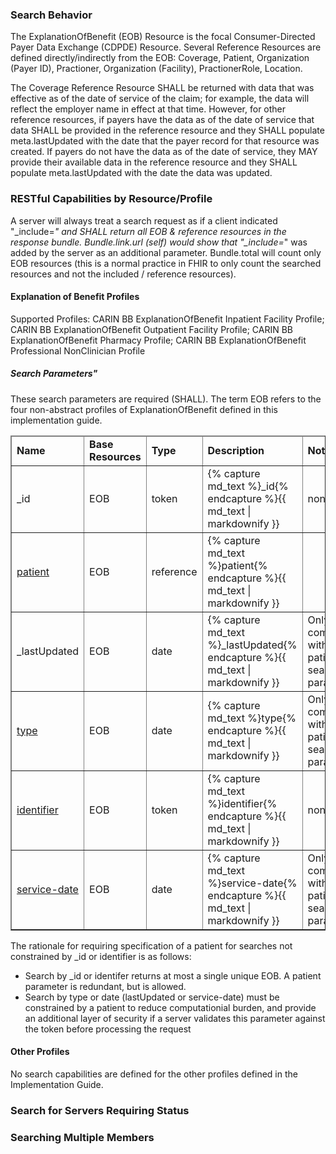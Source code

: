 
<div xmlns="http://www.w3.org/1999/xhtml" xmlns:xsi="http://www.w3.org/2001/XMLSchema-instance" xsi:schemaLocation="http://hl7.org/fhir ../../input-cache/schemas-r5/fhir-single.xsd">

<h3>Search Behavior</h3>

The ExplanationOfBenefit (EOB) Resource is the focal Consumer-Directed Payer Data Exchange (CDPDE) Resource. Several Reference Resources are defined directly/indirectly from the EOB: Coverage, Patient, Organization (Payer ID), Practioner, Organization (Facility), PractionerRole, Location.

The Coverage Reference Resource SHALL be returned with data that was effective as of the date of service of the claim; for example, the data will reflect the employer name in effect at that time. However, for other reference resources, if payers have the data as of the date of service that data SHALL be provided in the reference resource and they SHALL populate meta.lastUpdated with the date that the payer record for that resource was created. If payers do not have the data as of the date of service, they MAY provide their available data in the reference resource and they SHALL populate meta.lastUpdated with the date the data was updated.

<h3>RESTful Capabilities by Resource/Profile</h3>

A server will always treat a search request as if a client indicated \"_include=*\" and SHALL return all EOB & reference resources in the response bundle. Bundle.link.url (self) would show that "_include=*" was added by the server as an additional parameter. Bundle.total will count only EOB resources (this is a normal practice in FHIR to only count the searched resources and not the included / reference resources).

<h4>Explanation of Benefit Profiles</h4>

Supported Profiles: CARIN BB ExplanationOfBenefit Inpatient Facility Profile; CARIN BB ExplanationOfBenefit Outpatient Facility Profile; CARIN BB ExplanationOfBenefit Pharmacy Profile; CARIN BB ExplanationOfBenefit Professional NonClinician Profile

<h5>Search Parameters"</h5>

These search parameters are required (SHALL). The term EOB refers to the four non-abstract profiles of ExplanationOfBenefit defined in this implementation guide.

<table border="1" class="codes">
  <thead>
    <tr>
      <td>
        <b>Name</b>
      </td>
      <td>
        <b>Base Resources</b>
      </td>
      <td>
        <b>Type</b>
      </td>
      <td>
        <b>Description</b>
      </td>
      <td>
        <b>Notes</b>
      </td>
        <td>
        <b>Example</b>
      </td>
    </tr>
  </thead>
  <tbody>
    <tr>
              <td>_id</td>
              <td>EOB</td>
              <td>token</td>
              <td>{% capture md_text %}_id{% endcapture %}{{ md_text | markdownify }}</td>
              <td>none</td>
              <td>{% capture md_text %}GET [base]/ExplanationOfBenefit?_id=[id]{% endcapture %}{{ md_text | markdownify }}</td>
            </tr>
            <tr>
              <td><a href="SearchParameter-explanationofbenefit-patient.html">patient</a></td>
              <td>EOB</td>
              <td>reference</td>
              <td>{% capture md_text %}patient{% endcapture %}{{ md_text | markdownify }}</td>
              <td></td>
              <td>{% capture md_text %}GET [base]/ExplanationOfBenefit?patient=[patient]{% endcapture %}{{ md_text | markdownify }}</td>
            </tr>
            <tr>
              <td>_lastUpdated</td>
              <td>EOB</td>
              <td>date</td>
              <td>{% capture md_text %}_lastUpdated{% endcapture %}{{ md_text | markdownify }}</td>
              <td>Only in combination with the patient search parameter.</td>
              <td>{% capture md_text %}GET [base]/ExplanationOfBenefit?_lastUpdated=[prefix][date]
{% endcapture %}{{ md_text | markdownify }}</td>
            </tr>
                      <tr>
              <td><a href="SearchParameter-explanationofbenefit-type.html">type</a></td>
              <td>EOB</td>
              <td>date</td>
              <td>{% capture md_text %}type{% endcapture %}{{ md_text | markdownify }}</td>
              <td>Only in combination with the patient search parameter.</td>
              <td>{% capture md_text %}GET [base]/ExplanationOfBenefit?type=[system]|[code]
{% endcapture %}{{ md_text | markdownify }}</td>
            </tr>
            <tr>
              <td><a href="SearchParameter-explanationofbenefit-identifier.html">identifier</a></td>
              <td>EOB</td>
              <td>token</td>
              <td>{% capture md_text %}identifier{% endcapture %}{{ md_text | markdownify }}</td>
               <td>none</td>
               <td>{% capture md_text %}GET [base]/ExplanationOfBenefit?identifier=[system]|[value]{% endcapture %}{{ md_text | markdownify }}</td>
            </tr>
            <tr>
              <td><a href="SearchParameter-explanationofbenefit-service-date.html">service-date</a></td>
              <td>EOB</td>
              <td>date</td>
              <td>{% capture md_text %}service-date{% endcapture %}{{ md_text | markdownify }}</td>
               <td>Only in combination with the patient search parameter.</td>
               <td>{% capture md_text %}GET [base]/ExplanationOfBenefit?service-date=[prefix][date]
{% endcapture %}{{ md_text | markdownify }} </td>
            </tr>
           </tbody>
</table>
The rationale for requiring specification of a patient for searches not constrained by _id or identifier  is as follows:
<ul>
<li>Search by _id or identifer returns at most a single unique EOB.  A patient parameter is redundant, but is allowed.</li>
<li>Search by type or date (lastUpdated or service-date) must be constrained by a patient to reduce computationial burden, and provide an additional layer of security if a server validates this parameter against the token before processing the request</li>
</ul>

<h4>Other Profiles</h4>
No search capabilities are defined for the other profiles defined in the Implementation Guide.  
<h3>Search for Servers Requiring Status </h3>
<h3>Searching Multiple Members</h3>
</div>
